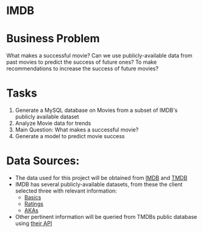 # IMDB

# Business Problem
What makes a successful movie? Can we use publicly-available data from past movies to predict the success of future
ones? To make recommendations to increase the success of future movies?

# Tasks
1. Generate a MySQL database on Movies from a subset of IMDB's publicly available dataset
2. Analyze Movie data for trends
3. Main Question: What makes a successful movie?
4. Generate a model to predict movie success

# Data Sources:
- The data used for this project will be obtained from [IMDB](https://www.imdb.com/interfaces/) and 
[TMDB](https://www.themoviedb.org/about?language=en-US)
- IMDB has several publicly-available datasets, from these the client selected three with relevant information:
    - [Basics](https://datasets.imdbws.com/title.basics.tsv.gz)
    - [Ratings](https://datasets.imdbws.com/title.ratings.tsv.gz)
    - [AKAs](https://datasets.imdbws.com/title.akas.tsv.gz)
- Other pertinent information will be queried from TMDBs public database using
 [their API](https://www.themoviedb.org/documentation/api?language=en-US)
 
# 



